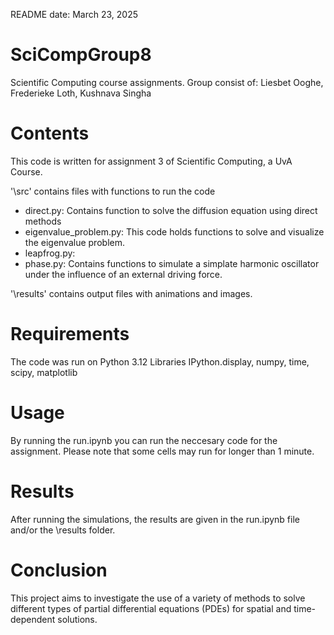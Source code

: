 README date: March 23, 2025

# SciCompGroup8
Scientific Computing course assignments. Group consist of: Liesbet Ooghe, Frederieke Loth, Kushnava Singha

# Contents
This code is written for assignment 3 of Scientific Computing, a UvA Course.

'\src' contains files with functions to run the code
- direct.py: Contains function to solve the diffusion equation using direct methods 
- eigenvalue_problem.py: This code holds functions to solve and visualize the eigenvalue problem.
- leapfrog.py: 
- phase.py: Contains functions to simulate a simplate harmonic oscillator under the influence of an external driving force.

'\results' contains output files with animations and images.


# Requirements
The code was run on Python 3.12 
Libraries IPython.display, numpy, time, scipy, matplotlib

# Usage
By running the run.ipynb you can run the neccesary code for the assignment. Please note that some cells may run for longer than 1 minute.

# Results
After running the simulations, the results are given in the run.ipynb file and/or the \results folder. 

# Conclusion
This project aims to investigate the use of a variety of methods to solve different types of partial differential equations (PDEs) for spatial and time-dependent solutions.

